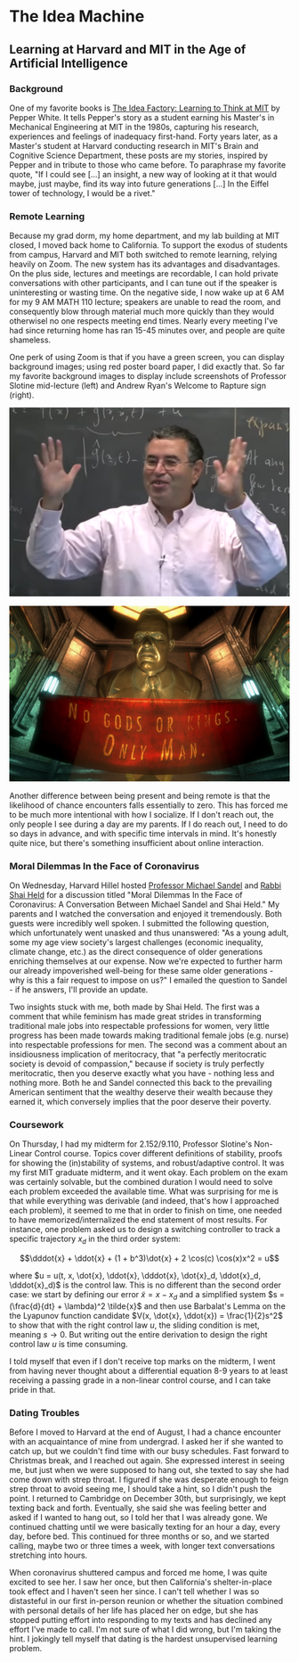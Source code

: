 # The Idea Machine
## Learning at Harvard and MIT in the Age of Artificial Intelligence

### Background

One of my favorite books is <a href="https://mitpress.mit.edu/books/idea-factory">
The Idea Factory: Learning to Think at MIT</a> by Pepper White. It tells Pepper's story
as a student earning his Master's in Mechanical Engineering at MIT in the 1980s,
capturing his research, experiences and feelings of inadequacy first-hand. Forty years
later, as a Master's student at Harvard conducting research in MIT's Brain and Cognitive
Science Department, these posts are my stories, inspired by Pepper and in tribute to
those who came before. To paraphrase my favorite quote, "If I could see \[...\] an insight,
a new way of looking at it that would maybe, just maybe, find its way into future generations
\[...\] In the Eiffel tower of technology, I would be a rivet."


### Remote Learning

Because my grad dorm, my home department, and my lab building at MIT
 closed, I moved back home to California.
To support the exodus of students from campus, Harvard and MIT both switched
to remote learning, relying heavily on Zoom. The new system has its advantages and disadvantages.
On the plus side, lectures and meetings are recordable, I can hold private conversations
with other participants, and I can tune out if the speaker is uninteresting or wasting time.
On the negative side, I now wake up at 6 AM for my 9 AM MATH 110 lecture; speakers are unable
to read the room, and consequently blow through material
much more quickly than they would otherwisel no one respects meeting end times. Nearly every meeting
I've had since returning home has ran 15-45 minutes over, and people are quite shameless.

One perk of using Zoom is that if you have a green screen, you can display background images; using
red poster board paper, I did exactly that. So far my favorite background images to display
include screenshots of Professor Slotine mid-lecture (left) and Andrew Ryan's
Welcome to Rapture sign (right).

![](slotine_2.png)

![](bioshock.jpg)

Another difference between being present and being remote is that the likelihood of chance
encounters falls essentially to zero. This has forced me to be much more intentional with
how I socialize. If I don't reach out, the only people I see during a day are my parents.
If I do reach out, I need to do so days in advance, and with specific time intervals in
mind. It's honestly quite nice, but there's something insufficient about online interaction.


### Moral Dilemmas In the Face of Coronavirus

On Wednesday, Harvard Hillel hosted <a href="https://en.wikipedia.org/wiki/Michael_J._Sandel">
Professor Michael Sandel</a> and <a href="https://en.wikipedia.org/wiki/Shai_Held">Rabbi
Shai Held</a> for a discussion titled "Moral Dilemmas In the Face of Coronavirus: A
Conversation Between Michael Sandel and Shai Held." My parents and I watched the conversation
and enjoyed it tremendously. Both guests were incredibly well spoken.
I submitted the following question, which unfortunately went unasked and thus unanswered:
"As a young adult, some my age view society's largest challenges (economic inequality,
climate change, etc.) as the direct consequence of older generations enriching themselves
at our expense.  Now we're expected to further harm our already impoverished well-being
for these same older generations - why is this a fair request to impose on us?" I emailed
the question to Sandel - if he answers, I'll provide an update.

Two insights stuck with me, both made by Shai Held. The first was a comment that
while feminism has made great strides in
transforming traditional male jobs into respectable professions for women, very little
progress has been made towards making traditional female jobs (e.g. nurse) into respectable
professions for men.
The second was a comment about an insidiousness implication of meritocracy, that
"a perfectly meritocratic society is devoid of compassion," because if society is truly
perfectly meritocratic, then you deserve exactly what you have - nothing less and nothing
more. Both he and Sandel connected this back to the prevailing American sentiment that
the wealthy deserve their wealth because they earned it, which conversely implies that
the poor deserve their poverty.


### Coursework

On Thursday, I had my midterm for 2.152/9.110, Professor Slotine's Non-Linear Control
course. Topics cover different definitions of stability, proofs for showing the (in)stability
of systems, and robust/adaptive control. It was my first MIT graduate midterm,
and it went okay. Each problem on the exam was certainly solvable, but the
combined duration I would need to solve each problem
exceeded the available time. What was surprising for me is that while everything was
derivable (and indeed, that's how I approached each problem), it seemed to me
that in order to finish on time, one needed to have memorized/internalized the end
statement of most results. For instance, one problem asked us to design a switching
controller to track a specific trajectory $x_d$ in the third order system:

$$\dddot{x} + \ddot{x} + (1 + b^3)\dot{x} + 2 \cos(c) \cos(x)x^2  = u$$

where $u = u(t, x, \dot{x}, \ddot{x}, \dddot{x}, \dot{x}_d, \ddot{x}_d, \dddot{x}_d)$
is the control law.
This is no different than the second order case: we start by defining our error
$\tilde{x} = x - x_d$ and a simplified system $s = (\frac{d}{dt} + \lambda)^2 \tilde{x}$
and then use Barbalat's Lemma on the the Lyapunov function candidate $V(x,
\dot{x}, \ddot{x}) = \frac{1}{2}s^2$ to show that with the right control law $u$,
the sliding condition is met, meaning $s \rightarrow 0$. But writing out the entire
derivation to design the right control law $u$ is time consuming.

I told myself that even if I don't receive top marks on the midterm, I went from having
never thought about a differential equation 8-9 years to at least receiving a passing
grade in a non-linear control course, and I can take pride in that.


### Dating Troubles

Before I moved to Harvard at the end of August, I had a chance encounter with an
acquaintance of
mine from undergrad. I asked her if she wanted to catch up, but we couldn't find time
with our busy schedules. Fast forward to Christmas break, and I reached out again. She
expressed interest in seeing me, but just when we were supposed to hang out, she
texted to say she had come down with strep throat. I figured if she was desperate enough
to feign strep throat to avoid seeing me, I should take a hint, so I didn't push the point.
I returned to Cambridge on December 30th, but surprisingly, we kept texting back and
forth. Eventually, she said she was feeling better and asked if I wanted to hang out,
so I told her that I was already gone. We continued chatting until we were
basically texting for an hour a day, every day, before bed. This continued for three
months or so, and we started calling, maybe two or three times a week, with longer text
conversations stretching into hours.

When coronavirus shuttered campus and forced me home, I was quite excited to see her.
I saw her once, but then California's shelter-in-place took effect and I haven't seen
her since. I can't tell whether I was so distasteful in our first in-person reunion
or whether the situation combined with personal details of her life has placed her
on edge, but she has stopped putting effort into responding to my texts and has declined
any effort I've made to call. I'm not sure of what I did wrong, but I'm
taking the hint. I jokingly tell myself that dating is the hardest unsupervised learning
problem.
